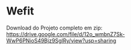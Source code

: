 # Wefit
Download do Projeto completo em zip:
https://drive.google.com/file/d/12o_wmbnZ7Sk-WwP6PNioS49Bjz9SglRy/view?usp=sharing
